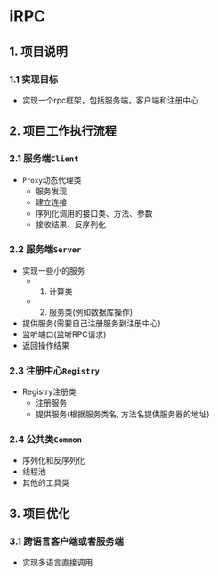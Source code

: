 # iRPC
## 1. 项目说明
### 1.1 实现目标
+ 实现一个rpc框架，包括服务端，客户端和注册中心

## 2. 项目工作执行流程
### 2.1 服务端`Client`
+ `Proxy`动态代理类
  + 服务发现
  + 建立连接
  + 序列化调用的接口类、方法、参数
  + 接收结果、反序列化

### 2.2 服务端`Server`
+ 实现一些小的服务
  + 1. 计算类
  + 2. 服务类(例如数据库操作)
+ 提供服务(需要自己注册服务到注册中心)
+ 监听端口(监听RPC请求)
+ 返回操作结果

### 2.3 注册中心`Registry`
+ Registry注册类
  + 注册服务
  + 提供服务(根据服务类名, 方法名提供服务器的地址)

### 2.4 公共类`Common`
+ 序列化和反序列化
+ 线程池
+ 其他的工具类

## 3. 项目优化
### 3.1 跨语言客户端或者服务端
+ 实现多语言直接调用



